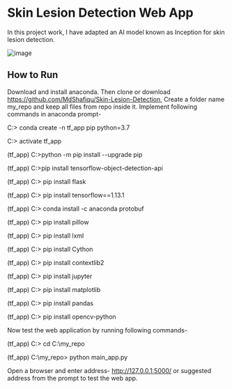 # Skin Lesion Detection Web App

In this project work, I have adapted an AI model known as Inception for skin lesion detection.

![image](https://user-images.githubusercontent.com/22468194/201907043-914bf006-412b-4b57-9e2c-179a7d246484.png)

## How to Run
Download and install anaconda. Then clone or download  https://github.com/MdShafiqu/Skin-Lesion-Detection, Create a folder name my_repo and keep all files from repo inside it.  Implement following commands in anaconda prompt-

C:\> conda create -n tf_app pip python=3.7

C:\> activate tf_app

(tf_app) C:\>python -m pip install --upgrade pip

(tf_app) C:\>pip install tensorflow-object-detection-api

(tf_app) C:\> pip install flask

(tf_app) C:\> pip install tensorflow==1.13.1

(tf_app) C:\> conda install -c anaconda protobuf

(tf_app) C:\> pip install pillow

(tf_app) C:\> pip install lxml

(tf_app) C:\> pip install Cython

(tf_app) C:\> pip install contextlib2

(tf_app) C:\> pip install jupyter

(tf_app) C:\> pip install matplotlib

(tf_app) C:\> pip install pandas

(tf_app) C:\> pip install opencv-python

Now test the web application by running following commands-

(tf_app) C:\> cd C:\my_repo

(tf_app) C:\my_repo> python main_app.py

Open a browser and enter address- http://127.0.0.1:5000/ or suggested address from the prompt to test the web app.

